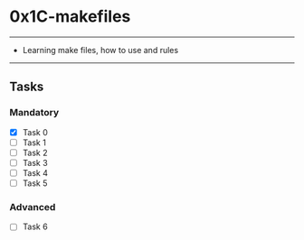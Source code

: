 # 0x1C-makefiles

---
* Learning make files, how to use and rules
---

## Tasks
### Mandatory
- [x] Task 0
- [ ] Task 1
- [ ] Task 2
- [ ] Task 3
- [ ] Task 4
- [ ] Task 5

### Advanced
- [ ] Task 6
